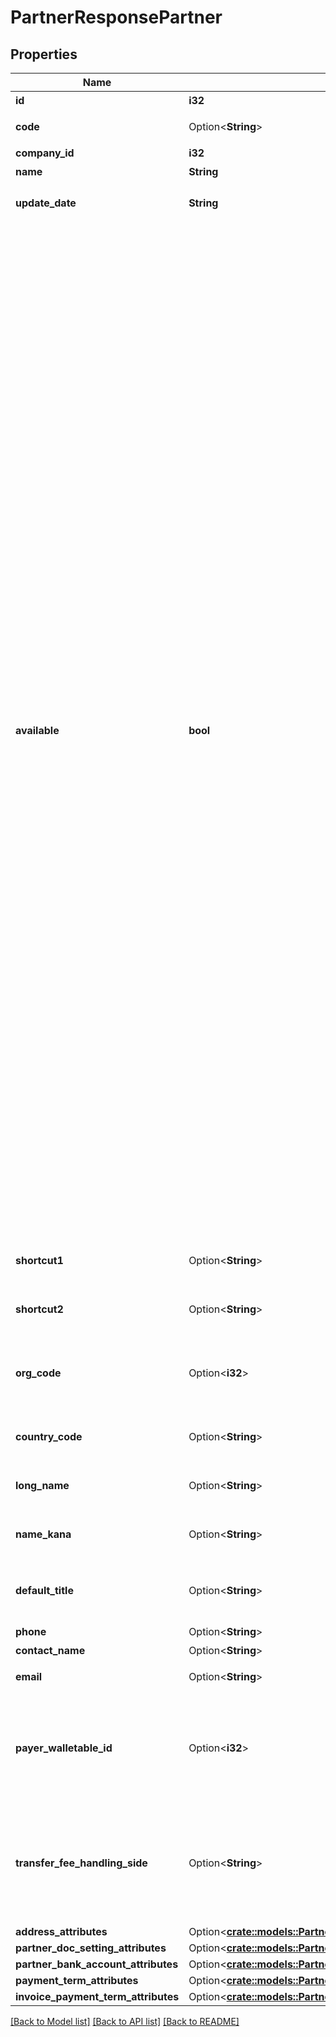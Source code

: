 # PartnerResponsePartner

## Properties

Name | Type | Description | Notes
------------ | ------------- | ------------- | -------------
**id** | **i32** | 取引先ID | 
**code** | Option<**String**> | 取引先コード | 
**company_id** | **i32** | 事業所ID | 
**name** | **String** | 取引先名 | 
**update_date** | **String** | 更新日 (yyyy-mm-dd) | 
**available** | **bool** | 取引先の使用設定（true: 使用する、false: 使用しない） <br> <ul>   <li>     本APIでpartnerを作成した場合はtrueになります。   </li>   <li>     falseにする場合はWeb画面から変更できます。   </li>   <li>     trueの場合、Web画面での取引登録時などに入力候補として表示されます。   </li>   <li>     falseの場合、取引先自体は削除せず、Web画面での取引登録時などに入力候補として表示されません。ただし取引（収入／支出）の作成APIなどでfalseの取引先をパラメータに指定すれば、取引などにfalseの取引先を設定できます。   </li> </ul> | 
**shortcut1** | Option<**String**> | ショートカット1 (255文字以内) | [optional]
**shortcut2** | Option<**String**> | ショートカット2 (255文字以内) | [optional]
**org_code** | Option<**i32**> | 事業所種別（null: 未設定、1: 法人、2: 個人） | [optional]
**country_code** | Option<**String**> | 地域（JP: 国内、ZZ:国外） | [optional]
**long_name** | Option<**String**> | 正式名称（255文字以内） | [optional]
**name_kana** | Option<**String**> | カナ名称（255文字以内） | [optional]
**default_title** | Option<**String**> | 敬称（御中、様、(空白)の3つから選択） | [optional]
**phone** | Option<**String**> | 電話番号 | [optional]
**contact_name** | Option<**String**> | 担当者 氏名 | [optional]
**email** | Option<**String**> | 担当者 メールアドレス | [optional]
**payer_walletable_id** | Option<**i32**> | 振込元口座ID（一括振込ファイル用）:（未設定の場合は、nullです。） | [optional]
**transfer_fee_handling_side** | Option<**String**> | 振込手数料負担（一括振込ファイル用）: (振込元(当方): payer, 振込先(先方): payee) | [optional]
**address_attributes** | Option<[**crate::models::PartnerResponsePartnerAddressAttributes**](partnerResponse_partner_address_attributes.md)> |  | [optional]
**partner_doc_setting_attributes** | Option<[**crate::models::PartnersResponsePartnersInnerPartnerDocSettingAttributes**](partnersResponse_partners_inner_partner_doc_setting_attributes.md)> |  | [optional]
**partner_bank_account_attributes** | Option<[**crate::models::PartnersResponsePartnersInnerPartnerBankAccountAttributes**](partnersResponse_partners_inner_partner_bank_account_attributes.md)> |  | [optional]
**payment_term_attributes** | Option<[**crate::models::PartnerResponsePartnerPaymentTermAttributes**](partnerResponse_partner_payment_term_attributes.md)> |  | [optional]
**invoice_payment_term_attributes** | Option<[**crate::models::PartnerResponsePartnerInvoicePaymentTermAttributes**](partnerResponse_partner_invoice_payment_term_attributes.md)> |  | [optional]

[[Back to Model list]](../README.md#documentation-for-models) [[Back to API list]](../README.md#documentation-for-api-endpoints) [[Back to README]](../README.md)



